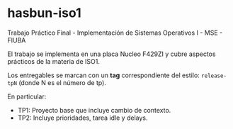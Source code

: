 # hasbun-iso1
Trabajo Práctico Final - Implementación de Sistemas Operativos I - MSE - FIUBA

El trabajo se implementa en una placa Nucleo F429ZI y cubre aspectos prácticos
de la materia de ISO1.

Los entregables se marcan con un **tag** correspondiente del estilo:
`release-tpN` (donde N es el número de tp).

En particular:

- TP1: Proyecto base que incluye cambio de contexto.
- TP2: Incluye prioridades, tarea idle y delays.
